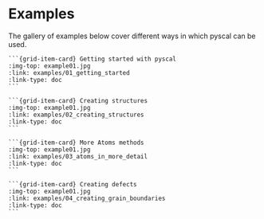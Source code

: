 # Examples

The gallery of examples below cover different ways in which pyscal can be used.

````{grid} 4
```{grid-item-card} Getting started with pyscal
:img-top: example01.jpg
:link: examples/01_getting_started
:link-type: doc
```

```{grid-item-card} Creating structures
:img-top: example01.jpg
:link: examples/02_creating_structures
:link-type: doc
```

```{grid-item-card} More Atoms methods
:img-top: example01.jpg
:link: examples/03_atoms_in_more_detail
:link-type: doc
```

```{grid-item-card} Creating defects
:img-top: example01.jpg
:link: examples/04_creating_grain_boundaries
:link-type: doc
```

````
